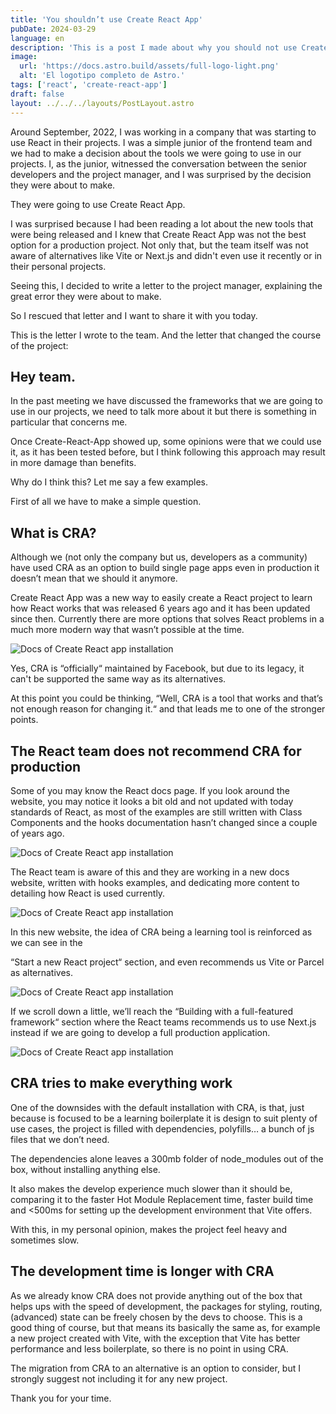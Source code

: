 ```yaml
---
title: 'You shouldn’t use Create React App'
pubDate: 2024-03-29
language: en
description: 'This is a post I made about why you should not use Create React App a couple of years ago. I still stand by this post today.'
image:
  url: 'https://docs.astro.build/assets/full-logo-light.png'
  alt: 'El logotipo completo de Astro.'
tags: ['react', 'create-react-app']
draft: false
layout: ../../../layouts/PostLayout.astro
---
```


Around September, 2022, I was working in a company that was starting to use React in their projects. I was a simple junior of the frontend team and we had to make a decision about the tools we were going to use in our projects.
I, as the junior, witnessed the conversation between the senior developers and the project manager, and I was surprised by the decision they were about to make.

They were going to use Create React App.

I was surprised because I had been reading a lot about the new tools that were being released and I knew that Create React App was not the best option for a production project.
Not only that, but the team itself was not aware of alternatives like Vite or Next.js and didn't even use it recently or in their personal projects.

Seeing this, I decided to write a letter to the project manager, explaining the great error they were about to make.

So I rescued that letter and I want to share it with you today.

This is the letter I wrote to the team. And the letter that changed the course of the project:

## Hey team.

In the past meeting we have discussed the frameworks that we are going to use in our projects, we need to talk more about it but there is something in particular that concerns me.

Once Create-React-App showed up, some opinions were that we could use it, as it has been tested before, but I think following this approach may result in more damage than benefits.

Why do I think this? Let me say a few examples.

First of all we have to make a simple question.

## What is CRA?

Although we (not only the company but us, developers as a community) have used CRA as an option to build single page apps even in production it doesn’t mean that we should it anymore.

Create React App was a new way to easily create a React project to learn how React works that was released 6 years ago and it has been updated since then. Currently there are more options that solves React problems in a much more modern way that wasn’t possible at the time.

![Docs of Create React app installation](/01/cra%20install.png)

Yes, CRA is “officially“ maintained by Facebook, but due to its legacy, it can't be supported the same way as its alternatives.

At this point you could be thinking,
“Well, CRA is a tool that works and that’s not enough reason for changing it.“
and that leads me to one of the stronger points.

## The React team does not recommend CRA for production

Some of you may know the React docs page. If you look around the website, you may notice it looks a bit old and not updated with today standards of React, as most of the examples are still written with Class Components and the hooks documentation hasn’t changed since a couple of years ago.

![Docs of Create React app installation](/01/react%20docs.png)

The React team is aware of this and they are working in a new docs website, written with hooks examples, and dedicating more content to detailing how React is used currently.

![Docs of Create React app installation](/01/newreactdocs.png)

In this new website, the idea of CRA being a learning tool is reinforced as we can see in the

“Start a new React project“ section, and even recommends us Vite or Parcel as alternatives.

![Docs of Create React app installation](/01/gettingstarted.png)

If we scroll down a little, we’ll reach the “Building with a full-featured framework“ section where the React teams recommends us to use Next.js instead if we are going to develop a full production application.

![Docs of Create React app installation](/01/buildingfullfeatures.png)

## CRA tries to make everything work

One of the downsides with the default installation with CRA, is that, just because is focused to be a learning boilerplate it is design to suit plenty of use cases, the project is filled with dependencies, polyfills… a bunch of js files that we don’t need.

The dependencies alone leaves a 300mb folder of node_modules out of the box, without installing anything else.

It also makes the develop experience much slower than it should be, comparing it to the faster Hot Module Replacement time, faster build time and <500ms for setting up the development environment that Vite offers.

With this, in my personal opinion, makes the project feel heavy and sometimes slow.

## The development time is longer with CRA

As we already know CRA does not provide anything out of the box that helps ups with the speed of development, the packages for styling, routing, (advanced) state can be freely chosen by the devs to choose. This is a good thing of course, but that means its basically the same as, for example a new project created with Vite, with the exception that Vite has better performance and less boilerplate, so there is no point in using CRA.

The migration from CRA to an alternative is an option to consider, but I strongly suggest not including it for any new project.

Thank you for your time.
